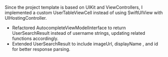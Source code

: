  Since the project template is based on UIKit and ViewControllers, I implemented a custom UserTableViewCell instead of using SwiftUIView with UIHostingController.  

- Refactored AutocompleteViewModelInterface to return UserSearchResult instead of username strings, updating related functions accordingly.  
- Extended UserSearchResult to include imageUrl, displayName , and id for better response parsing.
